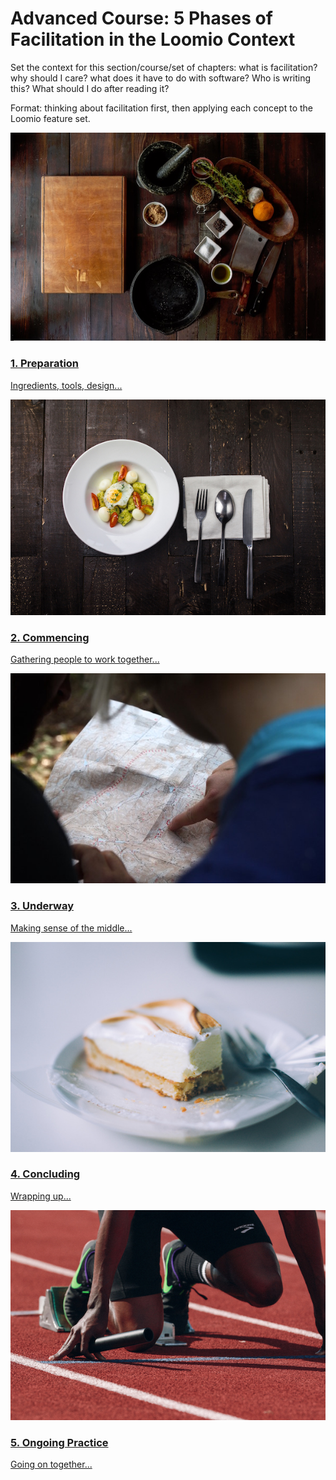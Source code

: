 # Advanced Course: 5 Phases of Facilitation in the Loomio Context

Set the context for this section/course/set of chapters: what is facilitation? why should I care? what does it have to do with software? Who is writing this? What should I do after reading it?

Format: thinking about facilitation first, then applying each concept to the Loomio feature set.


<a href="preparation.html">
  <div class="media-tile">
    <img src="img/preparation_600.jpg">
    <h3>1. Preparation</h3>
    <p>Ingredients, tools, design...</p>
  </div>
</a>

<a href="commencing.html">
  <div class="media-tile">
    <img src="img/commencing_600.jpg">
    <h3>2. Commencing</h3>
    <p>Gathering people to work together...</p>
  </div>
</a>

<a href="underway.html">
  <div class="media-tile">
    <img src="img/underway_600.jpg">
    <h3>3. Underway</h3>
    <p>Making sense of the middle...</p>
  </div>
</a>

<a href="concluding.html">
  <div class="media-tile">
    <img src="img/concluding_600.jpg">
    <h3>4. Concluding</h3>
    <p>Wrapping up...</p>
  </div>
</a>

<a href="ongoing_practice.html">
  <div class="media-tile">
    <img src="img/practicing_600.jpg">
    <h3>5. Ongoing Practice</h3>
    <p>Going on together...</p>
  </div>
</a>

<!--
* [1. Preparation](preparation.md)
* [2. Commencing](commencing.md)
* [3. Underway](underway.md)
* [4. Concluding](concluding.md)
* [5. Ongoing Practice](ongoing_practice.md)

One sentence about each phase.

Diagrams or images for each section.

-->